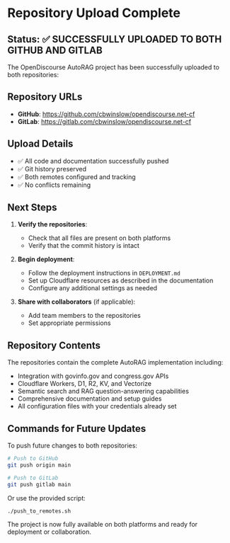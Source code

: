 # Repository Upload Complete

## Status: ✅ SUCCESSFULLY UPLOADED TO BOTH GITHUB AND GITLAB

The OpenDiscourse AutoRAG project has been successfully uploaded to both repositories:

## Repository URLs

- **GitHub**: https://github.com/cbwinslow/opendiscourse.net-cf
- **GitLab**: https://gitlab.com/cbwinslow/opendiscourse.net-cf

## Upload Details

- ✅ All code and documentation successfully pushed
- ✅ Git history preserved
- ✅ Both remotes configured and tracking
- ✅ No conflicts remaining

## Next Steps

1. **Verify the repositories**:
   - Check that all files are present on both platforms
   - Verify that the commit history is intact

2. **Begin deployment**:
   - Follow the deployment instructions in `DEPLOYMENT.md`
   - Set up Cloudflare resources as described in the documentation
   - Configure any additional settings as needed

3. **Share with collaborators** (if applicable):
   - Add team members to the repositories
   - Set appropriate permissions

## Repository Contents

The repositories contain the complete AutoRAG implementation including:
- Integration with govinfo.gov and congress.gov APIs
- Cloudflare Workers, D1, R2, KV, and Vectorize
- Semantic search and RAG question-answering capabilities
- Comprehensive documentation and setup guides
- All configuration files with your credentials already set

## Commands for Future Updates

To push future changes to both repositories:
```bash
# Push to GitHub
git push origin main

# Push to GitLab
git push gitlab main
```

Or use the provided script:
```bash
./push_to_remotes.sh
```

The project is now fully available on both platforms and ready for deployment or collaboration.